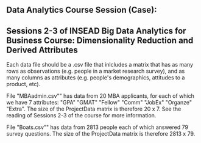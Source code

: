 Data Analytics Course Session (Case): 
---------------------------------------------------------

Sessions 2-3 of INSEAD Big Data Analytics for Business Course: Dimensionality Reduction and Derived Attributes
---------------------------------------------------------

Each data file should be a .csv file that inlcludes a matrix that has as many rows as observations (e.g. people in a market research survey), and as many columns as attributes (e.g. people's demographics, attitudes to a product, etc).


File "MBAadmin.csv"" has data from 20 MBA applicants, for each of which we have 7 attributes: "GPA"     "GMAT"    "Fellow"  "Comm"    "JobEx"   "Organze" "Extra". The size of the ProjectData matrix is therefore 20 x 7. See the reading of Sessions 2-3 of the course for more information.

File "Boats.csv"" has data from 2813 people each of which answered 79 survey questions. The size of the ProjectData matrix is therefore 2813 x 79.
